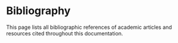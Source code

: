 # Bibliography

This page lists all bibliographic references of academic articles and resources
cited throughout this documentation.

```{bibliography}
```